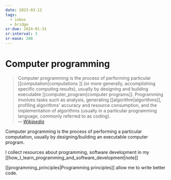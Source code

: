 ```yaml
---
date: 2023-03-12
tags:
  - inbox
  - bridge
sr-due: 2024-01-31
sr-interval: 3
sr-ease: 208
---
```


# Computer programming

> Computer programming is the process of performing particular
> [[computation|computations ]] (or more generally, accomplishing specific
> computing results), usually by designing and building executable
> [[computer_program|computer programs]]. Programming involves tasks such as
> analysis, generating [[algorithm|algorithms]], profiling algorithms' accuracy
> and resource consumption, and the implementation of algorithms (usually in a
> particular programming language, commonly referred to as coding).\
> — <cite>[Wikipedia](https://en.wikipedia.org/wiki/Computer_programming)</cite>

Computer programming is the process of performing a particular computation,
usually by designing/building an executable computer program.

I collect resources about programming, software development in my
[[how_I_learn_programming_and_software_development|note]]

[[programming_principles|Programming principles]] allow me to write better code.

